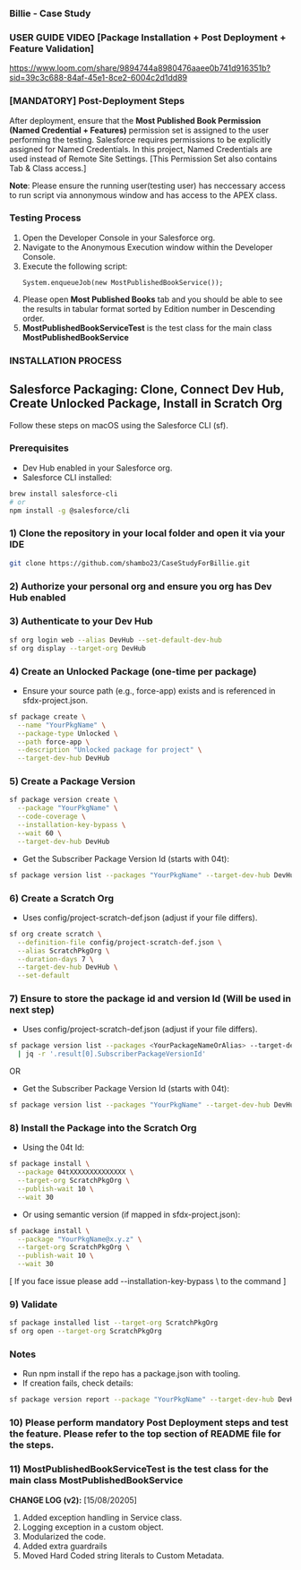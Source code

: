 ### Billie - Case Study ###

### USER GUIDE VIDEO [Package Installation + Post Deployment + Feature Validation]

https://www.loom.com/share/9894744a8980476aaee0b741d916351b?sid=39c3c688-84af-45e1-8ce2-6004c2d1dd89

### [MANDATORY] Post-Deployment Steps

After deployment, ensure that the **Most Published Book Permission (Named Credential + Features)** permission set is assigned to the user performing the testing. Salesforce requires permissions to be explicitly assigned for Named Credentials. In this project, Named Credentials are used instead of Remote Site Settings. [This Permission Set also contains Tab & Class access.]

**Note**: Please ensure the running user(testing user) has neccessary access to run script via annonymous window and has access to the APEX class.  

### Testing Process

1. Open the Developer Console in your Salesforce org.
2. Navigate to the Anonymous Execution window within the Developer Console.
3. Execute the following script:
    ```apex
    System.enqueueJob(new MostPublishedBookService());
    ```
4. Please open **Most Published Books** tab and you should be able to see the results in tabular format sorted by Edition number in Descending order. 
5. **MostPublishedBookServiceTest** is the test class for the main class **MostPublishedBookService**

### INSTALLATION PROCESS
## Salesforce Packaging: Clone, Connect Dev Hub, Create Unlocked Package, Install in Scratch Org

Follow these steps on macOS using the Salesforce CLI (sf).

### Prerequisites
- Dev Hub enabled in your Salesforce org.
- Salesforce CLI installed:
```sh
brew install salesforce-cli
# or
npm install -g @salesforce/cli
```

### 1) Clone the repository in your local folder and open it via your IDE
```sh
git clone https://github.com/shambo23/CaseStudyForBillie.git

```
### 2) Authorize your personal org and ensure you org has Dev Hub enabled

### 3) Authenticate to your Dev Hub
```sh
sf org login web --alias DevHub --set-default-dev-hub
sf org display --target-org DevHub
```

### 4) Create an Unlocked Package (one-time per package)
- Ensure your source path (e.g., force-app) exists and is referenced in sfdx-project.json.
```sh
sf package create \
  --name "YourPkgName" \
  --package-type Unlocked \
  --path force-app \
  --description "Unlocked package for project" \
  --target-dev-hub DevHub
```

### 5) Create a Package Version
```sh
sf package version create \
  --package "YourPkgName" \
  --code-coverage \
  --installation-key-bypass \
  --wait 60 \
  --target-dev-hub DevHub
```
- Get the Subscriber Package Version Id (starts with 04t):
```sh
sf package version list --packages "YourPkgName" --target-dev-hub DevHub
```

### 6) Create a Scratch Org
- Uses config/project-scratch-def.json (adjust if your file differs).
```sh
sf org create scratch \
  --definition-file config/project-scratch-def.json \
  --alias ScratchPkgOrg \
  --duration-days 7 \
  --target-dev-hub DevHub \
  --set-default
```

### 7) Ensure to store the package id and version Id (Will be used in next step)

- Uses config/project-scratch-def.json (adjust if your file differs).
```sh
sf package version list --packages <YourPackageNameOrAlias> --target-dev-hub <DevHubAlias> --json \
  | jq -r '.result[0].SubscriberPackageVersionId'
```
OR 
- Get the Subscriber Package Version Id (starts with 04t):
```sh
sf package version list --packages "YourPkgName" --target-dev-hub DevHub
```

### 8) Install the Package into the Scratch Org
- Using the 04t Id:
```sh
sf package install \
  --package 04tXXXXXXXXXXXXXX \
  --target-org ScratchPkgOrg \
  --publish-wait 10 \
  --wait 30
```
- Or using semantic version (if mapped in sfdx-project.json):
```sh
sf package install \
  --package "YourPkgName@x.y.z" \
  --target-org ScratchPkgOrg \
  --publish-wait 10 \
  --wait 30
```
[ If you face issue please add   --installation-key-bypass \ to the command ]

### 9) Validate
```sh
sf package installed list --target-org ScratchPkgOrg
sf org open --target-org ScratchPkgOrg
```

### Notes
- Run npm install if the repo has a package.json with tooling.
- If creation fails, check details:
```sh
sf package version report --package "YourPkgName" --target-dev-hub DevHub
```

### 10) Please perform mandatory Post Deployment steps and test the feature. Please refer to the top section of README file for the steps.

### 11) MostPublishedBookServiceTest is the test class for the main class MostPublishedBookService



**CHANGE LOG (v2):** [15/08/20205]
1. Added exception handling in Service class.
2. Logging exception in a custom object.
3. Modularized the code.
4. Added extra guardrails
5. Moved Hard Coded string literals to Custom Metadata.